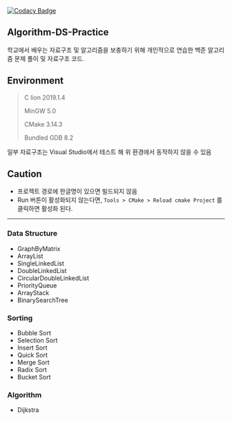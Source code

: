 
[![Codacy Badge](https://api.codacy.com/project/badge/Grade/be9293a02a0f4ed6ad175b2be06f0b91)](https://app.codacy.com/app/jopemachine/Algorithm-DS-Practice?utm_source=github.com&utm_medium=referral&utm_content=jopemachine/Algorithm-DS-Practice&utm_campaign=Badge_Grade_Dashboard)

<h2>Algorithm-DS-Practice</h2>
학교에서 배우는 자료구조 및 알고리즘을 보충하기 위해 개인적으로 연습한 백준 알고리즘 문제 풀이 및 자료구조 코드.



<h2>Environment</h2>



>C lion 2019.1.4
>
>MinGW 5.0
>
>CMake 3.14.3
>
>Bundled GDB 8.2

일부 자료구조는 Visual Studio에서 테스트 해 위 환경에서 동작하지 않을 수 있음



<h2>Caution</h2>



- 프로젝트 경로에 한글명이 있으면 빌드되지 않음
- Run 버튼이 활성화되지 않는다면,  `Tools > CMake > Reload cmake Project` 를 클릭하면 활성화 된다.

<hr>

<h3>Data Structure</h3>

* GraphByMatrix
* ArrayList
* SingleLinkedList
* DoubleLinkedList
* CircularDoubleLinkedList
* PriorityQueue
* ArrayStack
* BinarySearchTree

<h3>Sorting</h3>

* Bubble Sort
* Selection Sort
* Insert Sort
* Quick Sort
* Merge Sort
* Radix Sort
* Bucket Sort

<h3>Algorithm</h3>

* Dijkstra
